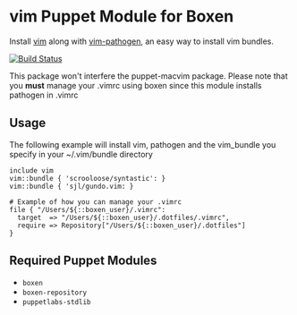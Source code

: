 # vim Puppet Module for Boxen

Install [vim](http://www.vim.org/) along with [vim-pathogen](https://github.com/tpope/vim-pathogen), an easy way to install vim bundles.

[![Build Status](https://travis-ci.org/boxen/puppet-vim.png?branch=master)](https://travis-ci.org/boxen/puppet-vim)

This package won't interfere the puppet-macvim package. Please note that you __must__ manage your .vimrc using boxen since this module installs pathogen in .vimrc

## Usage
The following example will install vim, pathogen and the vim_bundle you specify in your ~/.vim/bundle directory

    include vim
    vim::bundle { 'scrooloose/syntastic': }
    vim::bundle { 'sjl/gundo.vim: }

    # Example of how you can manage your .vimrc
    file { "/Users/${::boxen_user}/.vimrc":
      target  => "/Users/${::boxen_user}/.dotfiles/.vimrc",
      require => Repository["/Users/${::boxen_user}/.dotfiles"]
    }

## Required Puppet Modules

* `boxen`
* `boxen-repository`
* `puppetlabs-stdlib`
